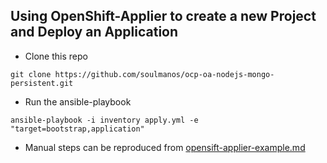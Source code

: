 ## Using OpenShift-Applier to create a new Project and Deploy an Application

* Clone this repo

`git clone https://github.com/soulmanos/ocp-oa-nodejs-mongo-persistent.git`  

* Run the ansible-playbook

`ansible-playbook -i inventory apply.yml -e "target=bootstrap,application"`

* Manual steps can be reproduced from [opensift-applier-example.md](openshift-applier-example.md)